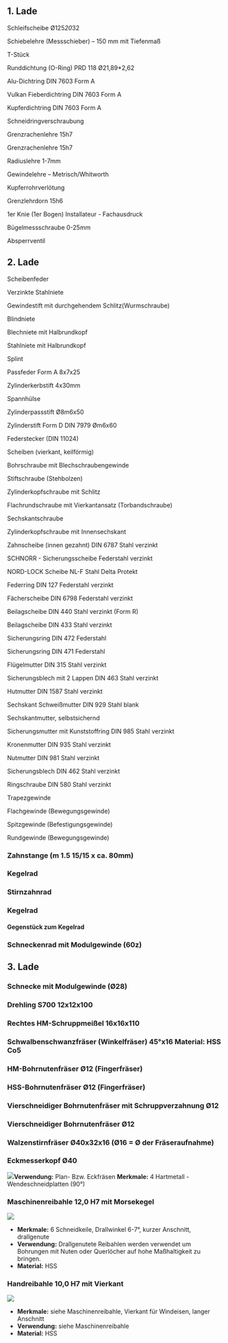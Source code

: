 ## 1. Lade 
Schleifscheibe Ø125*20*32

Schiebelehre (Messschieber) – 150 mm mit Tiefenmaß

T-Stück

Runddichtung (O-Ring) PRD 118 Ø21,89*2,62

Alu-Dichtring DIN 7603 Form A

Vulkan Fieberdichtring DIN 7603 Form A

Kupferdichtring DIN 7603 Form A

Schneidringverschraubung

Grenzrachenlehre 15h7

Grenzrachenlehre 15h7

Radiuslehre 1-7mm

Gewindelehre – Metrisch/Whitworth

Kupferrohrverlötung

Grenzlehrdorn 15h6

1er Knie (1er Bogen) Installateur - Fachausdruck

Bügelmessschraube 0-25mm

Absperrventil


## 2. Lade 
Scheibenfeder

Verzinkte Stahlniete

Gewindestift mit durchgehendem Schlitz(Wurmschraube)

Blindniete

Blechniete mit Halbrundkopf

Stahlniete mit Halbrundkopf

Splint

Passfeder Form A 8x7x25

Zylinderkerbstift 4x30mm

Spannhülse

Zylinderpassstift Ø8m6x50

Zylinderstift Form D DIN 7979 Øm6x60

Federstecker (DIN 11024)

Scheiben (vierkant, keilförmig)

Bohrschraube mit Blechschraubengewinde

Stiftschraube (Stehbolzen)

Zylinderkopfschraube mit Schlitz

Flachrundschraube mit Vierkantansatz (Torbandschraube)

Sechskantschraube

Zylinderkopfschraube mit Innensechskant

Zahnscheibe (innen gezahnt) DIN 6787 Stahl verzinkt

SCHNORR - Sicherungsscheibe Federstahl verzinkt

NORD-LOCK Scheibe NL-F Stahl Delta Protekt

Federring DIN 127 Federstahl verzinkt

Fächerscheibe DIN 6798 Federstahl verzinkt

Beilagscheibe DIN 440 Stahl verzinkt (Form R)

Beilagscheibe DIN 433 Stahl verzinkt

Sicherungsring DIN 472 Federstahl

Sicherungsring DIN 471 Federstahl

Flügelmutter DIN 315 Stahl verzinkt

Sicherungsblech mit 2 Lappen DIN 463 Stahl verzinkt

Hutmutter DIN 1587 Stahl verzinkt

Sechskant Schweißmutter DIN 929 Stahl blank

Sechskantmutter, selbstsichernd

Sicherungsmutter mit Kunststoffring DIN 985 Stahl verzinkt

Kronenmutter DIN 935 Stahl verzinkt

Nutmutter DIN 981 Stahl verzinkt

Sicherungsblech DIN 462 Stahl verzinkt

Ringschraube DIN 580 Stahl verzinkt

Trapezgewinde

Flachgewinde (Bewegungsgewinde)

Spitzgewinde (Befestigungsgewinde)

Rundgewinde (Bewegungsgewinde)

### **Zahnstange (m 1.5 15/15 x ca. 80mm)** 

### **Kegelrad** 

### **Stirnzahnrad** 

### **Kegelrad** 

#### Gegenstück zum Kegelrad

### **Schneckenrad mit Modulgewinde  (60z)** 

## 3. Lade

### **Schnecke mit Modulgewinde  (Ø28)** 

### **Drehling S700 12x12x100** 

### **Rechtes HM-Schruppmeißel 16x16x110** 

### **Schwalbenschwanzfräser (Winkelfräser) 45°x16 Material:**  HSS Co5

### **HM-Bohrnutenfräser Ø12 (Fingerfräser)** 

### **HSS-Bohrnutenfräser Ø12 (Fingerfräser)** 

### **Vierschneidiger Bohrnutenfräser mit Schruppverzahnung Ø12** 

### **Vierschneidiger Bohrnutenfräser Ø12** 

### **Walzenstirnfräser Ø40x32x16 (Ø16 = Ø der Fräseraufnahme)** 

### **Eckmesserkopf Ø40** 

![](Aspose.Words.b4a8300f-23a2-4d37-956d-46ad73133268.075.png)**Verwendung:**  Plan-  Bzw. Eckfräsen 
**Merkmale:**  4 Hartmetall - Wendeschneidplatten  (90°) 

### **Maschinenreibahle 12,0 H7 mit Morsekegel** 

![](Aspose.Words.b4a8300f-23a2-4d37-956d-46ad73133268.076.png)


- **Merkmale:**  6 Schneidkeile,  Drallwinkel 6-7°, kurzer  Anschnitt, drallgenute
- **Verwendung:**  Drallgenutete Reibahlen werden verwendet um Bohrungen mit Nuten oder Querlöcher auf hohe Maßhaltigkeit zu bringen.  
- **Material:**  HSS 

### **Handreibahle 10,0 H7 mit Vierkant** 

![](Aspose.Words.b4a8300f-23a2-4d37-956d-46ad73133268.077.png)

- **Merkmale:**  siehe Maschinenreibahle, Vierkant für Windeisen, langer Anschnitt 
- **Verwendung:**  siehe Maschinenreibahle 
- **Material:**  HSS 
